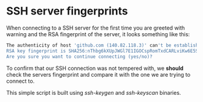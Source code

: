 # SSH server fingerprints
When connecting to a SSH server for the first time you are greeted with warning and the RSA fingerprint of the server, it looks something like this:

```bash
The authenticity of host 'github.com (140.82.118.3)' can't be established.
RSA key fingerprint is SHA256:nThbg6kXUpJWGl7E1IGOCspRomTxdCARLviKw6E5SY8.
Are you sure you want to continue connecting (yes/no)?
```

To confirm that our SSH connection was not tempered with, we **should** check the servers fingerprint and compare it with the one we are trying to connect to. 

This simple script is built using *ssh-keygen* and *ssh-keyscan* binaries.
